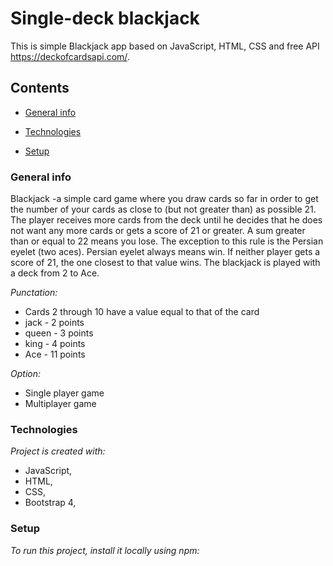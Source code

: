 # Single-deck blackjack



This is simple Blackjack app based on JavaScript, HTML, CSS and free API https://deckofcardsapi.com/.



## Contents

*  [General info](#genetal-info)

*  [Technologies](#technologies)

*  [Setup](#setup)



### General info



Blackjack -a simple card game where you draw cards so far in order to get the number of your cards as close to (but not greater than) as possible 21. The player receives more cards from the deck until he decides that he does not want any more cards or gets a score of 21 or greater. A sum greater than or equal to 22 means you lose. The exception to this rule is the Persian eyelet (two aces). Persian eyelet always means win. If neither player gets a score of 21, the one closest to that value wins. The blackjack is played with a deck from 2 to Ace.

*Punctation:*
* Cards 2 through 10 have a value equal to that of the card
* jack - 2 points
* queen - 3 points
* king - 4 points
* Ace - 11 points

*Option:*

* Single player game
* Multiplayer game



### Technologies



*Project is created with:*

* JavaScript, 
* HTML, 
* CSS,
* Bootstrap 4,



### Setup


*To run this project, install it locally using npm:*


